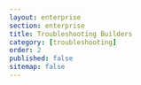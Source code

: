 ```yaml
---
layout: enterprise
section: enterprise
title: Troubleshooting Builders
category: [troubleshooting]
order: 2
published: false
sitemap: false
---
```

